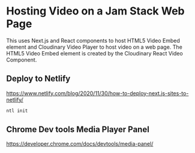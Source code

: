 # Hosting Video on a Jam Stack Web Page

This uses Next.js and React components to host HTML5 Video Embed element and Cloudinary Video Player
to host video on a web page.  The HTML5 Video Embed element is created by the Cloudinary
React Video Component.


## Deploy to Netlify

https://www.netlify.com/blog/2020/11/30/how-to-deploy-next.js-sites-to-netlify/

```bash
ntl init
```


## Chrome Dev tools Media Player Panel

https://developer.chrome.com/docs/devtools/media-panel/